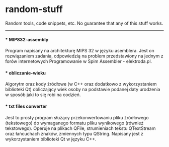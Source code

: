 # random-stuff

Random tools, code snippets, etc. No guarantee that any of this stuff works.

---

#### * **MIPS32-assembly**
Program napisany na architekturę MIPS 32 w języku asemblera. Jest on rozwiązaniem zadania, odpowiedzią na problem przedstawiony na jednym z forów internetowych Programowanie w Spim Assembler - elektroda.pl.
#### * **obliczanie-wieku**
Algorytm oraz kody źródłowe (w C++ oraz dodatkowo z wykorzystaniem biblioteki Qt) obliczający wiek osoby na podstawie podanej daty urodzenia w sposób jaki to się robi na codzień.
#### * **txt files converter**
Jest to prosty program służący przekonwertowaniu pliku źródłowego (tekstowego) do wymaganego formatu pliku wynikowego (również tekstowego). Operuje na plikach QFile, strumieniach tekstu QTextStream oraz łańcuchach znaków, zmiennych typu QString. Napisany jest z wykorzystaniem biblioteki Qt w języku C++.
